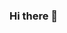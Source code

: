 ### Hi there 👋

<!--
**zweatshirt/zweatshirt** is a ✨ _special_ ✨ repository because its `README.md` (this file) appears on your GitHub profile.

Here are some ideas to get you started:

- 🔭 I’m currently working on a bible reading app since there are issues with other apps.
- 🌱 I’m currently learning about genomics.
- 👯 I’m looking to collaborate on anything involving data engineering, AI, machine learning, or mobile development.
- 🤔 I’m looking for other likeminded peeps who may interested on working on projects.
- 💬 Ask me about anything! Especially working together or project ideas. 
- 📫 How to reach me: zach7307@gmail.com
- ⚡ Fun fact: I love Jesus!
-->

